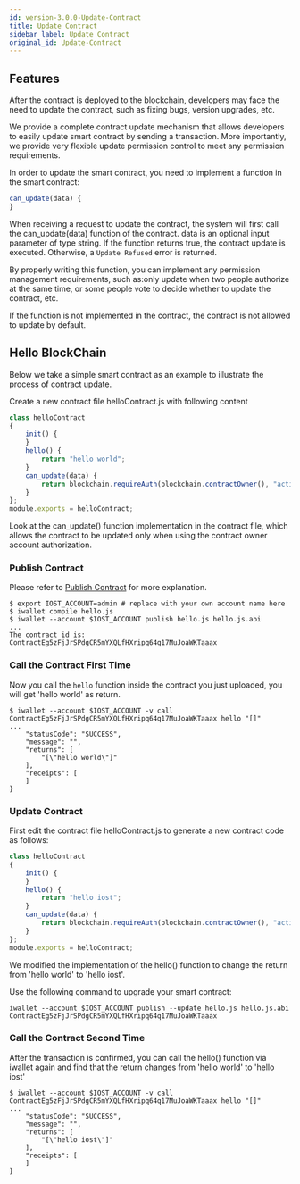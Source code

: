 ```yaml
---
id: version-3.0.0-Update-Contract
title: Update Contract
sidebar_label: Update Contract
original_id: Update-Contract
---
```


## Features

After the contract is deployed to the blockchain, developers may face the need to update the contract, such as fixing bugs, version upgrades, etc.

We provide a complete contract update mechanism that allows developers to easily update smart contract by sending a transaction.
More importantly, we provide very flexible update permission control to meet any permission requirements.

In order to update the smart contract, you need to implement a function in the smart contract:
```js
can_update(data) {
}
```

When receiving a request to update the contract, the system will first call the can_update(data) function of the contract. data is an optional input parameter of type string. If the function returns true, the contract update is executed. Otherwise, a `Update Refused` error is returned.

By properly writing this function, you can implement any permission management requirements, such as:only update when two people authorize at the same time, or some people vote to decide whether to update the contract, etc.

If the function is not implemented in the contract, the contract is not allowed to update by default.

## Hello BlockChain

Below we take a simple smart contract as an example to illustrate the process of contract update.

Create a new contract file helloContract.js with following content
```js
class helloContract
{
    init() {
    }
    hello() {
        return "hello world";
    }
    can_update(data) {
        return blockchain.requireAuth(blockchain.contractOwner(), "active");
    }
};
module.exports = helloContract;
```
Look at the can_update() function implementation in the contract file, which allows the contract to be updated only when using the contract owner account authorization.

### Publish Contract

Please refer to [Publish Contract](4-running-iost-node/iWallet.md#publish-contract) for more explanation.
```
$ export IOST_ACCOUNT=admin # replace with your own account name here
$ iwallet compile hello.js
$ iwallet --account $IOST_ACCOUNT publish hello.js hello.js.abi
...
The contract id is: ContractEg5zFjJrSPdgCR5mYXQLfHXripq64q17MuJoaWKTaaax
```

### Call the Contract First Time
Now you call the `hello` function inside the contract you just uploaded, you will get 'hello world' as return.   
```
$ iwallet --account $IOST_ACCOUNT -v call ContractEg5zFjJrSPdgCR5mYXQLfHXripq64q17MuJoaWKTaaax hello "[]"
...
    "statusCode": "SUCCESS",
    "message": "",
    "returns": [
        "[\"hello world\"]"
    ],
    "receipts": [
    ]
}
```

### Update Contract
First edit the contract file helloContract.js to generate a new contract code as follows:
```js
class helloContract
{
    init() {
    }
    hello() {
        return "hello iost";
    }
    can_update(data) {
        return blockchain.requireAuth(blockchain.contractOwner(), "active");
    }
};
module.exports = helloContract;
```
We modified the implementation of the hello() function to change the return from 'hello world' to 'hello iost'.   

Use the following command to upgrade your smart contract:

```console
iwallet --account $IOST_ACCOUNT publish --update hello.js hello.js.abi ContractEg5zFjJrSPdgCR5mYXQLfHXripq64q17MuJoaWKTaaax
```

### Call the Contract Second Time
After the transaction is confirmed, you can call the hello() function via iwallet again and find that the return changes from 'hello world' to 'hello iost'
```
$ iwallet --account $IOST_ACCOUNT -v call ContractEg5zFjJrSPdgCR5mYXQLfHXripq64q17MuJoaWKTaaax hello "[]"
...
    "statusCode": "SUCCESS",
    "message": "",
    "returns": [
        "[\"hello iost\"]"
    ],
    "receipts": [
    ]
}
```







